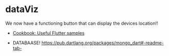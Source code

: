 # dataViz 

We now have a functioning button that can display the devices location!!

- [Cookbook: Useful Flutter samples](https://flutter.io/docs/cookbook)

- DATABAASE! https://pub.dartlang.org/packages/mongo_dart#-readme-tab-

